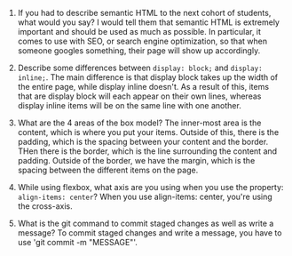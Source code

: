 1. If you had to describe semantic HTML to the next cohort of students, what would you say?
I would tell them that semantic HTML is extremely important and should be used as much as possible. In particular, it comes to use with SEO, or search engine optimization, so that when someone googles something, their page will show up accordingly.

2. Describe some differences between ```display: block;``` and ```display: inline;```.
The main difference is that display block takes up the width of the entire page, while display inline doesn't. As a result of this, items that are display block will each appear on their own lines, whereas display inline items will be on the same line with one another.

3. What are the 4 areas of the box model?
The inner-most area is the content, which is where you put your items. Outside of this, there is the padding, which is the spacing between your content and the border. THen there is the border, which is the line surrounding the content and padding. Outside of the border, we have the margin, which is the spacing between the different items on the page.

4. While using flexbox, what axis are you using when you use the property: ```align-items: center```?
When you use align-items: center, you're using the cross-axis.

5. What is the git command to commit staged changes as well as write a message? 
To commit staged changes and write a message, you have to use 'git commit -m "MESSAGE"'.